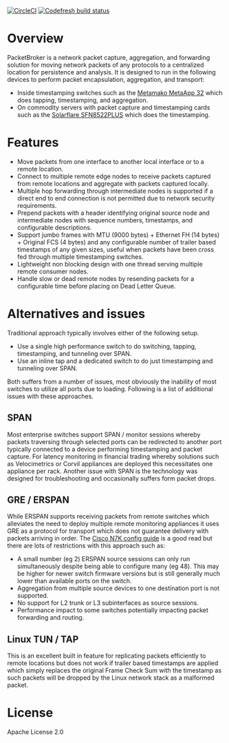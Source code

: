 [![CircleCI](https://circleci.com/gh/cheungtitus/packetbroker.svg?style=svg)](https://circleci.com/gh/cheungtitus/packetbroker)
[![Codefresh build status]( https://g.codefresh.io/api/badges/build?repoOwner=kenrui-group&repoName=packetbroker&branch=master&pipelineName=packetbroker&accountName=cheungtitus&type=cf-1)]( https://g.codefresh.io/repositories/kenrui-group/packetbroker/builds?filter=trigger:build;branch:master;service:5ae1f5b6c611d80001358910~packetbroker)

# Overview
PacketBroker is a network packet capture, aggregation, and forwarding solution for moving network packets of any protocols to a centralized location for persistence and analysis.
It is designed to run in the following devices to perform packet encapsulation, aggregation, and transport:
* Inside timestamping switches such as the [Metamako MetaApp 32](https://www.metamako.com/products/metaapp-32.html) which does tapping, timestamping, and aggregation.
* On commodity servers with packet capture and timestamping cards such as the [Solarflare SFN8522PLUS](https://www.solarflare.com/Media/Default/PDFs/SF-116323-CD-LATEST_Solarflare_SFN8522-PLUS_Product_Brief.pdf) which does the timestamping.

# Features
* Move packets from one interface to another local interface or to a remote location.
* Connect to multiple remote edge nodes to receive packets captured from remote locations and aggregate with packets captured locally.
* Multiple hop forwarding through intermediate nodes is supported if a direct end to end connection is not permitted due to network security requirements.      
* Prepend packets with a header identifying original source node and intermediate nodes with sequence numbers, timestamps, and configurable descriptions.
* Support jumbo frames with MTU (9000 bytes) + Ethernet FH (14 bytes) + Original FCS (4 bytes) and any configurable number of trailer based timestamps of any given sizes, useful when packets have been cross fed through multiple timestamping switches.
* Lightweight non blocking design with one thread serving multiple remote consumer nodes. 
* Handle slow or dead remote nodes by resending packets for a configurable time before placing on Dead Letter Queue.

# Alternatives and issues
Traditional approach typically involves either of the following setup.
* Use a single high performance switch to do switching, tapping, timestamping, and tunneling over SPAN.
* Use an inline tap and a dedicated switch to do just timestamping and tunneling over SPAN.

Both suffers from a number of issues, most obviously the inability of most switches to utilize all ports due to loading.  Following is a list of additional issues with these approaches. 

## SPAN
Most enterprise switches support SPAN / monitor sessions whereby packets traversing through selected ports can be redirected to another port typically connected to a device performing timestamping and packet capture.
For latency monitoring in financial trading whereby solutions such as Velocimetrics or Corvil appliances are deployed this necessitates one appliance per rack.
Another issue with SPAN is the technology was designed for troubleshooting and occasionally suffers form packet drops.

## GRE / ERSPAN
While ERSPAN supports receiving packets from remote switches which alleviates the need to deploy multiple remote monitoring appliances it uses GRE as a protocol for transport which does not guarantee delivery with packets arriving in order.
The [Cisco N7K config guide](https://www.cisco.com/c/en/us/td/docs/switches/datacenter/sw/5_x/nx-os/system_management/configuration/guide/sm_nx_os_cg/sm_erspan.html) is a good read but there are lots of restrictions with this approach such as:
* A small number (eg 2) ERSPAN source sessions can only run simultaneously despite being able to configure many (eg 48).
  This may be higher for newer switch firmware versions but is still generally much lower than available ports on the switch.
* Aggregation from multiple source devices to one destination port is not supported.
* No support for L2 trunk or L3 subinterfaces as source sessions.
* Performance impact to some switches potentially impacting packet forwarding and routing.

## Linux TUN / TAP
This is an excellent built in feature for replicating packets efficiently to remote locations but does not work if trailer based timestamps are applied which simply replaces the original Frame Check Sum with the timestamp as such packets will be dropped by the Linux network stack as a malformed packet.

# License
Apache License 2.0
